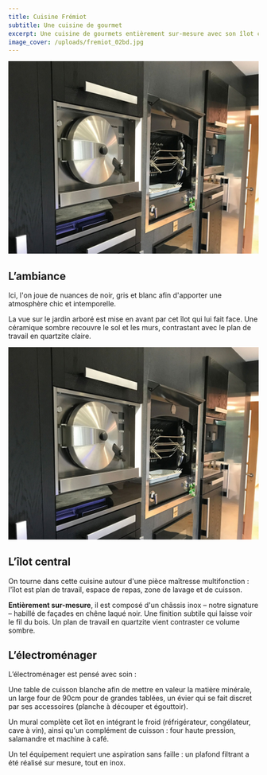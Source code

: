 ```yaml
---
title: Cuisine Frémiot
subtitle: Une cuisine de gourmet
excerpt: Une cuisine de gourmets entièrement sur-mesure avec son îlot central et pensée avec soin dans tous les détails de la conception.
image_cover: /uploads/fremiot_02bd.jpg
---
```


![](/uploads/fremiot_03bd.jpg)

## L’ambiance

Ici, l'on joue de nuances de noir, gris et blanc afin d'apporter une atmosphère chic et intemporelle.

La vue sur le jardin arboré est mise en avant par cet îlot qui lui fait face. Une céramique sombre recouvre le sol et les murs, contrastant avec le plan de travail en quartzite claire.

![](/uploads/fremiot_03bd.jpg)

## L’îlot central

On tourne dans cette cuisine autour d'une pièce maîtresse multifonction : l'îlot est plan de travail, espace de repas, zone de lavage et de cuisson.

**Entièrement sur-mesure**, il est composé d'un châssis inox – notre signature – habillé de façades en chêne laqué noir. Une finition subtile qui laisse voir le fil du bois. Un plan de travail en quartzite vient contraster ce volume sombre.

## L’électroménager

L’électroménager est pensé avec soin :

Une table de cuisson blanche afin de mettre en valeur la matière minérale, un large four de 90cm pour de grandes tablées, un évier qui se fait discret par ses accessoires (planche à découper et égouttoir).

Un mural complète cet îlot en intégrant le froid (réfrigérateur, congélateur, cave à vin), ainsi qu'un complément de cuisson : four haute pression, salamandre et machine à café.

Un tel équipement requiert une aspiration sans faille : un plafond filtrant a été réalisé sur mesure, tout en inox.
